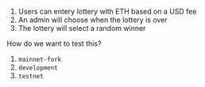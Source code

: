

1. Users can entery lottery with ETH based on a USD fee
2. An admin will choose when the lottery is over
3. The lottery will select a random winner

How do we want to test this?

1. `mainnet-fork`
2. `development`
3. `testnet`